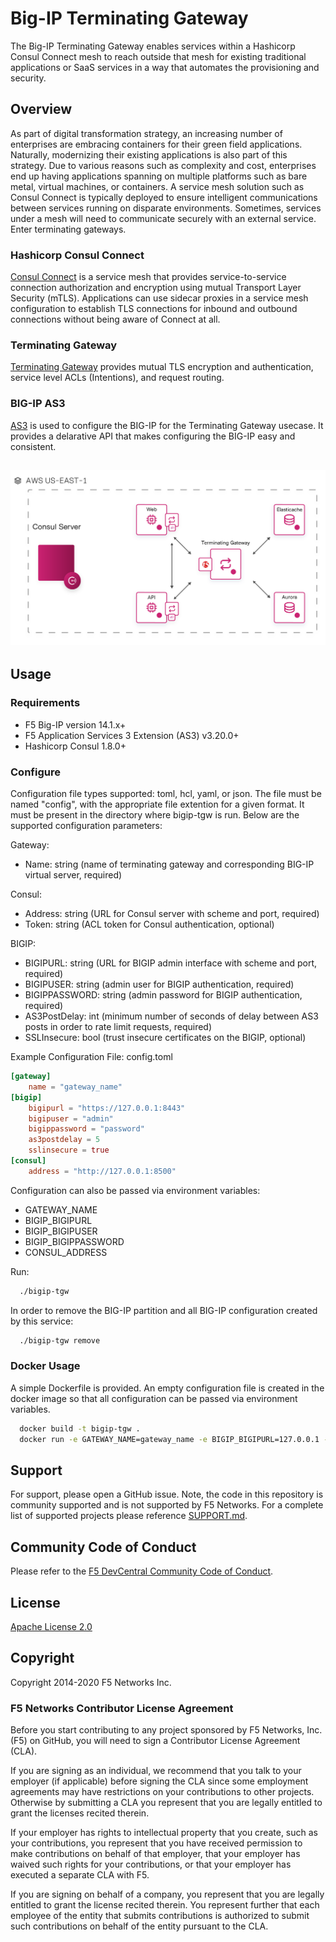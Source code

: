 # Big-IP Terminating Gateway
The Big-IP Terminating Gateway enables services within a Hashicorp Consul Connect mesh to reach outside that mesh for existing traditional applications or SaaS services in a way that automates the provisioning and security.

## Overview
As part of digital transformation strategy, an increasing number of enterprises are embracing containers for their green field applications. Naturally, modernizing their existing applications is also part of this strategy. Due to various reasons such as complexity and cost, enterprises end up having applications spanning on multiple platforms such as bare metal, virtual machines, or containers. A service mesh solution such as Consul Connect is typically deployed to ensure intelligent communications between services running on disparate environments. Sometimes, services under a mesh will need to communicate securely with an external service. Enter terminating gateways.

### Hashicorp Consul Connect
[Consul Connect](https://www.consul.io/use-cases/multi-platform-service-mesh) is a service mesh that provides service-to-service connection authorization and encryption using mutual Transport Layer Security (mTLS). Applications can use sidecar proxies in a service mesh configuration to establish TLS connections for inbound and outbound connections without being aware of Connect at all.

### Terminating Gateway
[Terminating Gateway](https://www.consul.io/docs/connect/gateways/terminating-gateway) provides mutual TLS encryption and authentication, service level ACLs (Intentions), and request routing.

### BIG-IP AS3
[AS3](https://clouddocs.f5.com/products/extensions/f5-appsvcs-extension/latest/) is used to configure the BIG-IP for the Terminating Gateway usecase.  It provides a delarative API that makes configuring the BIG-IP easy and consistent.

![architecture](docs/diagram.png)
---

## Usage

### Requirements
 - F5 Big-IP version 14.1.x+
 - F5 Application Services 3 Extension (AS3) v3.20.0+
 - Hashicorp Consul 1.8.0+

### Configure
Configuration file types supported: toml, hcl, yaml, or json.
The file must be named "config", with the appropriate file extention for a given format.
It must be present in the directory where bigip-tgw is run. Below are the supported configuration parameters:

Gateway:
  - Name: string (name of terminating gateway and corresponding BIG-IP virtual server, required)

Consul:
  - Address: string (URL for Consul server with scheme and port, required)
  - Token: string (ACL token for Consul authentication, optional)

BIGIP:
  - BIGIPURL: string (URL for BIGIP admin interface with scheme and port, required)
  - BIGIPUSER: string (admin user for BIGIP authentication, required)
  - BIGIPPASSWORD: string (admin password for BIGIP authentication, required)
  - AS3PostDelay: int (minimum number of seconds of delay between AS3 posts in order to rate limit requests, required)
  - SSLInsecure: bool (trust insecure certificates on the BIGIP, optional)

Example Configuration File:
config.toml
```toml
[gateway]
  	name = "gateway_name"
[bigip]
	bigipurl = "https://127.0.0.1:8443"
	bigipuser = "admin"
	bigippassword = "password"
	as3postdelay = 5
	sslinsecure = true
[consul]
	address = "http://127.0.0.1:8500"
```

Configuration can also be passed via environment variables:
 - GATEWAY_NAME
 - BIGIP_BIGIPURL
 - BIGIP_BIGIPUSER
 - BIGIP_BIGIPPASSWORD
 - CONSUL_ADDRESS

Run:
```bash
  ./bigip-tgw
```
In order to remove the BIG-IP partition and all BIG-IP configuration created by this service:
```bash
  ./bigip-tgw remove
```
### Docker Usage
A simple Dockerfile is provided.  An empty configuration file is created in the docker image so that all configuration can be passed via environment variables.
```bash
  docker build -t bigip-tgw .
  docker run -e GATEWAY_NAME=gateway_name -e BIGIP_BIGIPURL=127.0.0.1 -e BIGIP_BIGIPUSER=admin -e BIGIP_BIGIPPASSWORD=password -e CONSUL_ADDRESS=127.0.0.1:8500 bigip-tgw
```

## Support
For support, please open a GitHub issue.  Note, the code in this repository is community supported and is not supported by F5 Networks.  For a complete list of supported projects please reference [SUPPORT.md](support.md).

## Community Code of Conduct
Please refer to the [F5 DevCentral Community Code of Conduct](code_of_conduct.md).


## License
[Apache License 2.0](LICENSE)

## Copyright
Copyright 2014-2020 F5 Networks Inc.


### F5 Networks Contributor License Agreement

Before you start contributing to any project sponsored by F5 Networks, Inc. (F5) on GitHub, you will need to sign a Contributor License Agreement (CLA).

If you are signing as an individual, we recommend that you talk to your employer (if applicable) before signing the CLA since some employment agreements may have restrictions on your contributions to other projects.
Otherwise by submitting a CLA you represent that you are legally entitled to grant the licenses recited therein.

If your employer has rights to intellectual property that you create, such as your contributions, you represent that you have received permission to make contributions on behalf of that employer, that your employer has waived such rights for your contributions, or that your employer has executed a separate CLA with F5.

If you are signing on behalf of a company, you represent that you are legally entitled to grant the license recited therein.
You represent further that each employee of the entity that submits contributions is authorized to submit such contributions on behalf of the entity pursuant to the CLA.